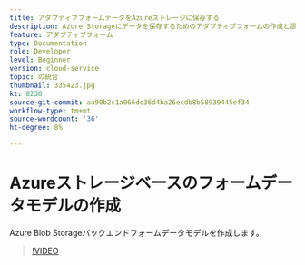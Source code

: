 ```yaml
---
title: アダプティブフォームデータをAzureストレージに保存する
description: Azure Storageにデータを保存するためのアダプティブフォームの作成と設定
feature: アダプティブフォーム
type: Documentation
role: Developer
level: Beginner
version: cloud-service
topic: の統合
thumbnail: 335423.jpg
kt: 8230
source-git-commit: aa90b2c1a066dc36d4ba26ecdb8b58939445ef34
workflow-type: tm+mt
source-wordcount: '36'
ht-degree: 8%

---
```


# Azureストレージベースのフォームデータモデルの作成

Azure Blob Storageバックエンドフォームデータモデルを作成します。

>[!VIDEO](https://video.tv.adobe.com/v/335423/?quality=12&learn=on)


